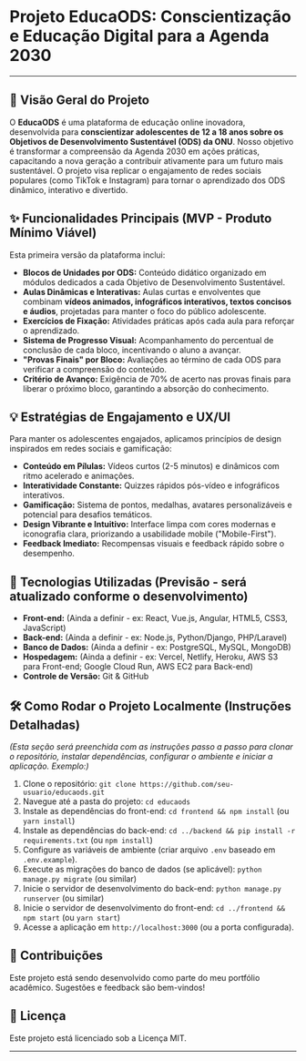 # Projeto EducaODS: Conscientização e Educação Digital para a Agenda 2030

---

## 🎯 Visão Geral do Projeto

O **EducaODS** é uma plataforma de educação online inovadora, desenvolvida para **conscientizar adolescentes de 12 a 18 anos sobre os Objetivos de Desenvolvimento Sustentável (ODS) da ONU**. Nosso objetivo é transformar a compreensão da Agenda 2030 em ações práticas, capacitando a nova geração a contribuir ativamente para um futuro mais sustentável. O projeto visa replicar o engajamento de redes sociais populares (como TikTok e Instagram) para tornar o aprendizado dos ODS dinâmico, interativo e divertido.

## ✨ Funcionalidades Principais (MVP - Produto Mínimo Viável)

Esta primeira versão da plataforma inclui:

* **Blocos de Unidades por ODS:** Conteúdo didático organizado em módulos dedicados a cada Objetivo de Desenvolvimento Sustentável.
* **Aulas Dinâmicas e Interativas:** Aulas curtas e envolventes que combinam **vídeos animados, infográficos interativos, textos concisos e áudios**, projetadas para manter o foco do público adolescente.
* **Exercícios de Fixação:** Atividades práticas após cada aula para reforçar o aprendizado.
* **Sistema de Progresso Visual:** Acompanhamento do percentual de conclusão de cada bloco, incentivando o aluno a avançar.
* **"Provas Finais" por Bloco:** Avaliações ao término de cada ODS para verificar a compreensão do conteúdo.
* **Critério de Avanço:** Exigência de 70% de acerto nas provas finais para liberar o próximo bloco, garantindo a absorção do conhecimento.

## 💡 Estratégias de Engajamento e UX/UI

Para manter os adolescentes engajados, aplicamos princípios de design inspirados em redes sociais e gamificação:

* **Conteúdo em Pílulas:** Vídeos curtos (2-5 minutos) e dinâmicos com ritmo acelerado e animações.
* **Interatividade Constante:** Quizzes rápidos pós-vídeo e infográficos interativos.
* **Gamificação:** Sistema de pontos, medalhas, avatares personalizáveis e potencial para desafios temáticos.
* **Design Vibrante e Intuitivo:** Interface limpa com cores modernas e iconografia clara, priorizando a usabilidade mobile ("Mobile-First").
* **Feedback Imediato:** Recompensas visuais e feedback rápido sobre o desempenho.

## 🚀 Tecnologias Utilizadas (Previsão - será atualizado conforme o desenvolvimento)

* **Front-end:** (Ainda a definir - ex: React, Vue.js, Angular, HTML5, CSS3, JavaScript)
* **Back-end:** (Ainda a definir - ex: Node.js, Python/Django, PHP/Laravel)
* **Banco de Dados:** (Ainda a definir - ex: PostgreSQL, MySQL, MongoDB)
* **Hospedagem:** (Ainda a definir - ex: Vercel, Netlify, Heroku, AWS S3 para Front-end; Google Cloud Run, AWS EC2 para Back-end)
* **Controle de Versão:** Git & GitHub

## 🛠️ Como Rodar o Projeto Localmente (Instruções Detalhadas)

*(Esta seção será preenchida com as instruções passo a passo para clonar o repositório, instalar dependências, configurar o ambiente e iniciar a aplicação. Exemplo:)*

1.  Clone o repositório:
    `git clone https://github.com/seu-usuario/educaods.git`
2.  Navegue até a pasta do projeto:
    `cd educaods`
3.  Instale as dependências do front-end:
    `cd frontend && npm install` (ou `yarn install`)
4.  Instale as dependências do back-end:
    `cd ../backend && pip install -r requirements.txt` (ou `npm install`)
5.  Configure as variáveis de ambiente (criar arquivo `.env` baseado em `.env.example`).
6.  Execute as migrações do banco de dados (se aplicável):
    `python manage.py migrate` (ou similar)
7.  Inicie o servidor de desenvolvimento do back-end:
    `python manage.py runserver` (ou similar)
8.  Inicie o servidor de desenvolvimento do front-end:
    `cd ../frontend && npm start` (ou `yarn start`)
9.  Acesse a aplicação em `http://localhost:3000` (ou a porta configurada).

## 🤝 Contribuições

Este projeto está sendo desenvolvido como parte do meu portfólio acadêmico. Sugestões e feedback são bem-vindos!

## 📄 Licença

Este projeto está licenciado sob a Licença MIT.

---